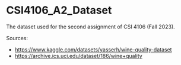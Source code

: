 # CSI4106_A2_Dataset

The dataset used for the second assignment of CSI 4106 (Fall 2023).

Sources: 

- https://www.kaggle.com/datasets/yasserh/wine-quality-dataset
- https://archive.ics.uci.edu/dataset/186/wine+quality
